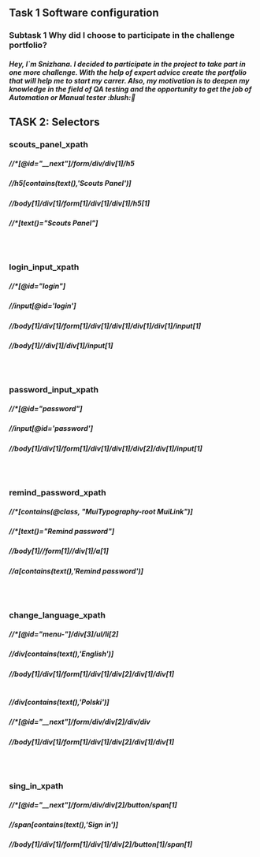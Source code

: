 <h2>Task 1 Software configuration
<h3>Subtask 1 Why did I choose to participate in the challenge portfolio?
<h5> Hey, I`m Snizhana. I decided to participate in the project to take part in one more challenge. With the help of expert advice create the portfolio that will help me to start my carrer. Also, my motivation is to deepen my knowledge in the field of QA testing and the opportunity to get the job of Automation or Manual tester :blush:💖

<h2>TASK 2: Selectors
<h3> scouts_panel_xpath
<h5>//*[@id="__next"]/form/div/div[1]/h5
<h5>//h5[contains(text(),'Scouts Panel')]
<h5>//body[1]/div[1]/form[1]/div[1]/div[1]/h5[1]
<h5>//*[text()="Scouts Panel"]

<br/><br/>
<h3> login_input_xpath
<h5>//*[@id="login"]
<h5>//input[@id='login']
<h5>//body[1]/div[1]/form[1]/div[1]/div[1]/div[1]/div[1]/input[1]
<h5>//body[1]//div[1]/div[1]/input[1]

<br/><br/>
<h3> password_input_xpath
<h5>//*[@id="password"]
<h5>//input[@id='password']
<h5>//body[1]/div[1]/form[1]/div[1]/div[1]/div[2]/div[1]/input[1]

<br/><br/>
<h3> remind_password_xpath
<h5>//*[contains(@class, "MuiTypography-root MuiLink")]
<h5>//*[text()="Remind password"]
<h5>//body[1]//form[1]//div[1]/a[1]
<h5>//a[contains(text(),'Remind password')]

<br/><br/>
<h3>change_language_xpath
<h5>//*[@id="menu-"]/div[3]/ul/li[2]
<h5>//div[contains(text(),'English')]
<h5>//body[1]/div[1]/form[1]/div[1]/div[2]/div[1]/div[1]
<br/><br/>
<h5>//div[contains(text(),'Polski')]
<h5>//*[@id="__next"]/form/div/div[2]/div/div
<h5>//body[1]/div[1]/form[1]/div[1]/div[2]/div[1]/div[1]

<br/><br/>
<h3>sing_in_xpath
<h5>//*[@id="__next"]/form/div/div[2]/button/span[1]
<h5>//span[contains(text(),'Sign in')]
<h5>//body[1]/div[1]/form[1]/div[1]/div[2]/button[1]/span[1]



